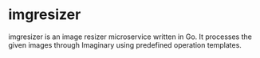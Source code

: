 # imgresizer
imgresizer is an image resizer microservice written in Go.  It
processes the given images through Imaginary using predefined
operation templates.
